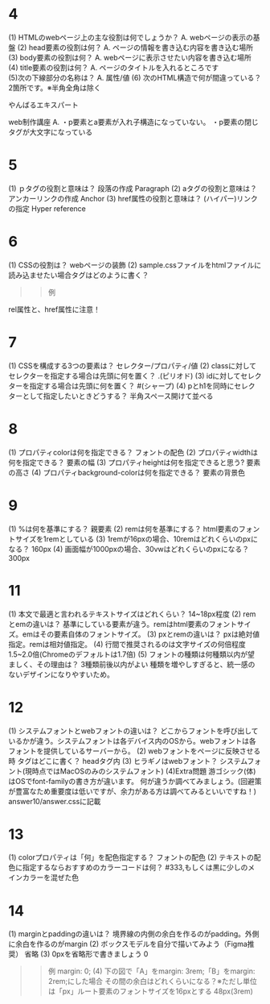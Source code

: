 # 4
(1)  HTMLのwebページ上の主な役割は何でしょうか？
A. webページの表示の基盤
(2) head要素の役割は何？
A. ページの情報を書き込む内容を書き込む場所
(3) body要素の役割は何？
A. webページに表示させたい内容を書き込む場所
(4) title要素の役割は何？
A. ページのタイトルを入れるところです   
(5)次の下線部分の名称は？
A.  属性/値
(6) 次のHTML構造で何が間違っている？2箇所です。※半角全角は除く
<p  class=”nago”>やんばる<a>エキスパート</P>web制作講座</a> 
A.  ・p要素とa要素が入れ子構造になっていない。
    ・p要素の閉じタグが大文字になっている

# 5
(1) ｐタグの役割と意味は？
段落の作成 Paragraph
(2) aタグの役割と意味は？
アンカーリンクの作成 Anchor
(3) href属性の役割と意味は？
(ハイパー)リンクの指定 Hyper reference   

# 6
(1) CSSの役割は？
webページの装飾
(2) sample.cssファイルをhtmlファイルに読み込ませたい場合<link>タグはどのように書く？
>>例
<link rel="stylesheet" href="sample.css">
rel属性と、href属性に注意！

# 7
(1) CSSを構成する3つの要素は？
セレクター/プロパティ/値
(2) classに対してセレクターを指定する場合は先頭に何を置く？
.(ピリオド)
(3) idに対してセレクターを指定する場合は先頭に何を置く？
#(シャープ)
(4) pとh1を同時にセレクターとして指定したいときどうする？
半角スペース開けて並べる

# 8
(1) プロパティcolorは何を指定できる？
フォントの配色
(2) プロパティwidthは何を指定できる？
要素の幅
(3) プロパティheightは何を指定できると思う?
要素の高さ
(4) プロパティbackground-colorは何を指定できる？
要素の背景色

# 9
(1) %は何を基準にする？
親要素
(2) remは何を基準にする？
html要素のフォントサイズを1remとしている
(3) 1remが16pxの場合、10remはどれくらいのpxになる？
160px
(4) 画面幅が1000pxの場合、30vwはどれくらいのpxになる？
300px

# 11
(1) 本文で最適と言われるテキストサイズはどれくらい？
14~18px程度
(2) remとemの違いは？
基準にしている要素が違う。remはhtml要素のフォントサイズ。emはその要素自体のフォントサイズ。
(3) pxとremの違いは？
pxは絶対値指定。remは相対値指定。
(4) 行間で推奨されるのは文字サイズの何倍程度
1.5~2.0倍(Chromeのデフォルトは1.7倍)
(5) フォントの種類は何種類以内が望ましく、その理由は？
3種類前後以内がよい
種類を増やしすぎると、統一感のないデザインになりやすいため。

# 12
(1) システムフォントとwebフォントの違いは？
どこからフォントを呼び出しているかが違う。システムフォントは各デバイス内のOSから。webフォントは各フォントを提供しているサーバーから。
(2)  webフォントをページに反映させる時 <link>タグはどこに書く？
headタグ内
(3)  ヒラギノはwebフォント？
システムフォント(現時点ではMacOSのみのシステムフォント)
(4)Extra問題
游ゴシック(体)はOSでfont-familyの書き方が違います。
何が違うか調べてみましょう。(回避策が豊富なため重要度は低いですが、余力がある方は調べてみるといいですね！)
answer10/answer.cssに記載

# 13
(1) colorプロパティは「何」を配色指定する？
フォントの配色
(2)  テキストの配色に指定するならおすすめのカラーコードは何？
#333,もしくは黒に少しのメインカラーを混ぜた色

# 14
(1) marginとpaddingの違いは？
境界線の内側の余白を作るのがpadding。外側に余白を作るのがmargin
(2)  ボックスモデルを自分で描いてみよう（Figma推奨）
省略
(3)  0pxを省略形で書きましょう
0
>>例
margin: 0;
(4)  下の図で「A」をmargin: 3rem;「B」をmargin: 2rem;にした場合
その間の余白はどれくらいになる？※ただし単位は「px」ルート要素のフォントサイズを16pxとする
48px(3rem)

